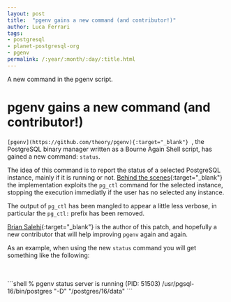 ```yaml
---
layout: post
title:  "pgenv gains a new command (and contributor!)"
author: Luca Ferrari
tags:
- postgresql
- planet-postgresql-org
- pgenv
permalink: /:year/:month/:day/:title.html
---
```

A new command in the pgenv script.

# pgenv gains a new command (and contributor!)

`[pgenv](https://github.com/theory/pgenv){:target="_blank"} `, the PostgreSQL binary manager written as a Bourne Again Shell script, has gained a new command: `status`.

The idea of this command is to report the status of a selected PostgreSQL instance, mainly if it is running or not.
[Behind the scenes](https://github.com/theory/pgenv/commit/70af4d4e1de28b41e39c89927c338f23e89b4378){:target="_blank"}  the implementation exploits the `pg_ctl` command for the selected instance, stopping the execution immediatly if the user has no selected any instance.

The output of `pg_ctl` has been mangled to appear a little less verbose, in particular the `pg_ctl:` prefix has been removed.

[Brian Salehi](https://github.com/briansalehi){:target="_blank"} is the author of this patch, and hopefully a new contributor that will help improving `pgenv` again and again.

As an example, when using the new `status` command you will get something like the following:

<br/>
<br/>
```shell
% pgenv status
server is running (PID: 51503)
/usr/pgsql-16/bin/postgres "-D" "/postgres/16/data"
```
<br/>
<br/>

